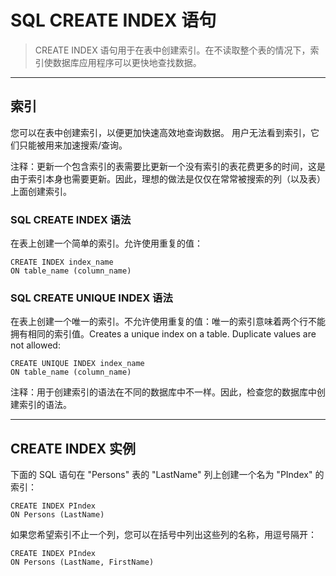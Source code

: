 # SQL CREATE INDEX 语句
> CREATE INDEX 语句用于在表中创建索引。在不读取整个表的情况下，索引使数据库应用程序可以更快地查找数据。
---
## 索引
您可以在表中创建索引，以便更加快速高效地查询数据。
用户无法看到索引，它们只能被用来加速搜索/查询。

注释：更新一个包含索引的表需要比更新一个没有索引的表花费更多的时间，这是由于索引本身也需要更新。因此，理想的做法是仅仅在常常被搜索的列（以及表）上面创建索引。

### SQL CREATE INDEX 语法
在表上创建一个简单的索引。允许使用重复的值：
```
CREATE INDEX index_name
ON table_name (column_name)
```
### SQL CREATE UNIQUE INDEX 语法
在表上创建一个唯一的索引。不允许使用重复的值：唯一的索引意味着两个行不能拥有相同的索引值。Creates a unique index on a table. Duplicate values are not allowed:
```
CREATE UNIQUE INDEX index_name
ON table_name (column_name)
```
注释：用于创建索引的语法在不同的数据库中不一样。因此，检查您的数据库中创建索引的语法。

---
## CREATE INDEX 实例
下面的 SQL 语句在 "Persons" 表的 "LastName" 列上创建一个名为 "PIndex" 的索引：
```
CREATE INDEX PIndex
ON Persons (LastName)
```
如果您希望索引不止一个列，您可以在括号中列出这些列的名称，用逗号隔开：
```
CREATE INDEX PIndex
ON Persons (LastName, FirstName)
```